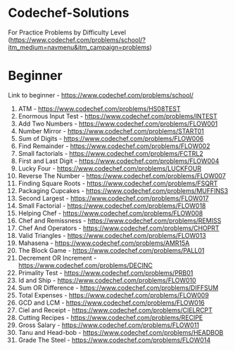 # Codechef-Solutions
For Practice Problems by Difficulty Level (https://www.codechef.com/problems/school/?itm_medium=navmenu&itm_campaign=problems)

# Beginner 
Link to beginner - https://www.codechef.com/problems/school/

1. ATM - https://www.codechef.com/problems/HS08TEST
2. Enormous Input Test - https://www.codechef.com/problems/INTEST
3. Add Two Numbers - https://www.codechef.com/problems/FLOW001
4. Number Mirror - https://www.codechef.com/problems/START01
5. Sum of Digits - https://www.codechef.com/problems/FLOW006
6. Find Remainder - https://www.codechef.com/problems/FLOW002
7. Small factorials - https://www.codechef.com/problems/FCTRL2
8. First and Last Digit - https://www.codechef.com/problems/FLOW004
9. Lucky Four - https://www.codechef.com/problems/LUCKFOUR
10. Reverse The Number - https://www.codechef.com/problems/FLOW007
11. Finding Square Roots - https://www.codechef.com/problems/FSQRT
12. Packaging Cupcakes - https://www.codechef.com/problems/MUFFINS3
13. Second Largest - https://www.codechef.com/problems/FLOW017
14. Small Factorial - https://www.codechef.com/problems/FLOW018
15. Helping Chef - https://www.codechef.com/problems/FLOW008
16. Chef and Remissness - https://www.codechef.com/problems/REMISS
17. Chef And Operators - https://www.codechef.com/problems/CHOPRT
18. Valid Triangles - https://www.codechef.com/problems/FLOW013
19. Mahasena - https://www.codechef.com/problems/AMR15A
20. The Block Game - https://www.codechef.com/problems/PALL01
21. Decrement OR Increment - https://www.codechef.com/problems/DECINC
22. Primality Test - https://www.codechef.com/problems/PRB01
23. Id and Ship - https://www.codechef.com/problems/FLOW010
24. Sum OR Difference - https://www.codechef.com/problems/DIFFSUM
25. Total Expenses - https://www.codechef.com/problems/FLOW009
26. GCD and LCM - https://www.codechef.com/problems/FLOW016
27. Ciel and Receipt - https://www.codechef.com/problems/CIELRCPT
28. Cutting Recipes - https://www.codechef.com/problems/RECIPE
29. Gross Salary - https://www.codechef.com/problems/FLOW011
30. Tanu and Head-bob - https://www.codechef.com/problems/HEADBOB
31. Grade The Steel - https://www.codechef.com/problems/FLOW014
